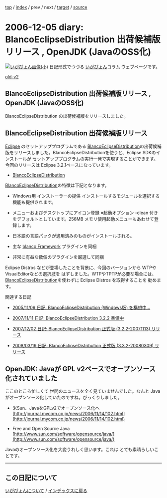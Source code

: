 [top](https://igapyon.github.io/diary/) 
 / [index](https://igapyon.github.io/diary/2006/index.html) 
 / prev 
 / next 
 / [target](https://igapyon.github.io/diary/2006/ig061205.html) 
 / [source](https://github.com/igapyon/diary/blob/gh-pages/2006/ig061205.html.src.md) 

2006-12-05 diary: BlancoEclipseDistribution 出荷候補版リリース , OpenJDK (JavaのOSS化)
=====================================================================================================
[![いがぴょん画像(小)](https://igapyon.github.io/diary/images/iga200306s.jpg "いがぴょん")](https://igapyon.github.io/diary/memo/memoigapyon.html) 日記形式でつづる [いがぴょん](https://igapyon.github.io/diary/memo/memoigapyon.html)コラム ウェブページです。

[old-v2](ig061205-orig.html)

## BlancoEclipseDistribution 出荷候補版リリース , OpenJDK (JavaのOSS化)

BlancoEclipseDistribution の出荷候補版をリリースしました。


## BlancoEclipseDistribution 出荷候補版リリース

[Eclipse](http://www.igapyon.jp/igapyon/diary/keyword/eclipse.html) のセットアッププログラムである [BlancoEclipseDistribution](http://www.igapyon.jp/blanco/blancoeclipsedistribution.html)の出荷候補版をリリースしました。BlancoEclipseDistributionを使うと、Eclipse SDKのインストールが セットアッププログラムの実行一発で実現することができます。今回のリリースは
Eclipse 3.2.1ベースになっています。

* [BlancoEclipseDistribution](http://www.igapyon.jp/blanco/blancoeclipsedistribution.html)

[BlancoEclipseDistribution](http://www.igapyon.jp/blanco/blancoeclipsedistribution.html)の特徴は下記となります。

* Windows用 インストーラーの提供
  インストールするモジュールを選択する機能も提供されます。
  
* メニューおよびデスクトップにアイコン登録
  ※起動オプション -clean 付きをデフォルトとしています。256MB メモリ使用起動メニューもあわせて登録します。
  
* 日本語の言語パックが適用済みのものがインストールされる。
  
* 主な [blanco Framework](http://www.igapyon.jp/blanco/blanco.ja.html) プラグインを同梱
  
* 非常に有益な数個のプラグインを厳選して同梱

Eclipse Distros などが登場したことを背景に、今回のバージョンから WTPやVisualEditorなどの選択肢を はずしました。WTPやTPTPが必要な場合には、[BlancoEclipseDistribution](http://www.igapyon.jp/blanco/blancoeclipsedistribution.html)を使わずに
Eclipse Distros を取得することを 勧めます。

関連する日記

* [2005/11/09 日記: BlancoEclipseDistribution (Windows版) を構想中…](../2005/ig051109.html)
  
* [2007/11/11 日記: BlancoEclipseDistribution 3.2.2 準備中](../2007/ig071111.html)
  
* [2007/12/02 日記: BlancoEclipseDistribution 正式版 (3.2.2-20071113) リリース](../2007/ig071202.html)
  
* [2008/03/19 日記: BlancoEclipseDistribution 正式版 (3.3.2-20080309) リリース](../2008/ig080319.html)

## OpenJDK: Javaが GPL v2ベースでオープンソース化されていました

ここのところ忙しくて 世間のニュースを全く見ていませんでした。なんと Javaがオープンソース化していたのですね。びっくりしました。

* 米Sun、JavaをGPLv2でオープンソース化へ
  [http://journal.mycom.co.jp/news/2006/11/14/102.html](http://journal.mycom.co.jp/news/2006/11/14/102.html)
  
* Free and Open Source Java
  [http://www.sun.com/software/opensource/java/](http://www.sun.com/software/opensource/java/)

Javaのオープンソース化を大変うれしく思います。これは とても素晴らしいことです。

----------------------------------------------------------------------------------------------------

## この日記について
[いがぴょんについて](https://igapyon.github.io/diary/memo/memoigapyon.html) / [インデックスに戻る](https://igapyon.github.io/diary/idxall.html)
